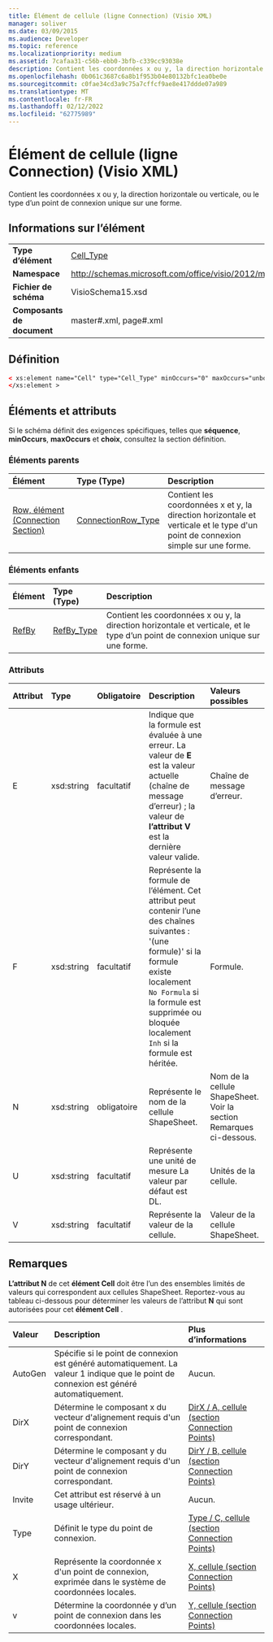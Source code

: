 ```yaml
---
title: Élément de cellule (ligne Connection) (Visio XML)
manager: soliver
ms.date: 03/09/2015
ms.audience: Developer
ms.topic: reference
ms.localizationpriority: medium
ms.assetid: 7cafaa31-c56b-ebb0-3bfb-c339cc93038e
description: Contient les coordonnées x ou y, la direction horizontale ou verticale, ou le type d’un point de connexion unique sur une forme.
ms.openlocfilehash: 0b061c3687c6a8b1f953b04e80132bfc1ea0be0e
ms.sourcegitcommit: c0fae34cd3a9c75a7cffcf9ae8e417ddde07a989
ms.translationtype: MT
ms.contentlocale: fr-FR
ms.lasthandoff: 02/12/2022
ms.locfileid: "62775989"
---
```

# <a name="cell-element-connection-row-visio-xml"></a>Élément de cellule (ligne Connection) (Visio XML)

Contient les coordonnées x ou y, la direction horizontale ou verticale, ou le type d’un point de connexion unique sur une forme.
  
## <a name="element-information"></a>Informations sur l’élément

|||
|:-----|:-----|
|**Type d’élément** <br/> |[Cell_Type](cell_type-complextypevisio-xml.md) <br/> |
|**Namespace** <br/> |http://schemas.microsoft.com/office/visio/2012/main  <br/> |
|**Fichier de schéma** <br/> |VisioSchema15.xsd  <br/> |
|**Composants de document** <br/> |master#.xml, page#.xml  <br/> |
   
## <a name="definition"></a>Définition

```XML
< xs:element name="Cell" type="Cell_Type" minOccurs="0" maxOccurs="unbounded" >
</xs:element >
```

## <a name="elements-and-attributes"></a>Éléments et attributs

Si le schéma définit des exigences spécifiques, telles que **séquence**, **minOccurs**, **maxOccurs** et **choix**, consultez la section définition. 
  
### <a name="parent-elements"></a>Éléments parents

|**Élément**|**Type (Type)**|**Description**|
|:-----|:-----|:-----|
|[Row, élément (Connection Section)](row-element-connection-sectionvisio-xml.md) <br/> |[ConnectionRow_Type](connectionrow_type-complextypevisio-xml.md) <br/> |Contient les coordonnées x et y, la direction horizontale et verticale et le type d'un point de connexion simple sur une forme. |
   
### <a name="child-elements"></a>Éléments enfants

|**Élément**|**Type (Type)**|**Description**|
|:-----|:-----|:-----|
|[RefBy](refby-element-cell_type-complextypevisio-xml.md) <br/> |[RefBy_Type](refby_type-complextypevisio-xml.md) <br/> |Contient les coordonnées x ou y, la direction horizontale et verticale, et le type d’un point de connexion unique sur une forme. |
   
### <a name="attributes"></a>Attributs

|**Attribut**|**Type**|**Obligatoire**|**Description**|**Valeurs possibles**|
|:-----|:-----|:-----|:-----|:-----|
|E  <br/> |xsd:string  <br/> |facultatif  <br/> |Indique que la formule est évaluée à une erreur. La valeur de **E** est la valeur actuelle (chaîne de message d’erreur) ; la valeur de **l’attribut V** est la dernière valeur valide. |Chaîne de message d’erreur. |
|F  <br/> |xsd:string  <br/> |facultatif  <br/> | Représente la formule de l’élément. Cet attribut peut contenir l’une des chaînes suivantes :  <br/>  '(une formule)' si la formule existe localement  <br/>  `No Formula` si la formule est supprimée ou bloquée localement  <br/>  `Inh` si la formule est héritée. |Formule. |
|N  <br/> |xsd:string  <br/> |obligatoire  <br/> |Représente le nom de la cellule ShapeSheet. |Nom de la cellule ShapeSheet. Voir la section Remarques ci-dessous. |
|U  <br/> |xsd:string  <br/> |facultatif  <br/> |Représente une unité de mesure La valeur par défaut est DL. |Unités de la cellule. |
|V  <br/> |xsd:string  <br/> |facultatif  <br/> |Représente la valeur de la cellule. |Valeur de la cellule ShapeSheet. |
   
## <a name="remarks"></a>Remarques

**L’attribut N** de cet **élément Cell** doit être l’un des ensembles limités de valeurs qui correspondent aux cellules ShapeSheet. Reportez-vous au tableau ci-dessous pour déterminer les valeurs de l’attribut **N** qui sont autorisées pour cet **élément Cell** . 
  
|**Valeur**|**Description**|**Plus d’informations**|
|:-----|:-----|:-----|
|AutoGen  <br/> |Spécifie si le point de connexion est généré automatiquement. La valeur 1 indique que le point de connexion est généré automatiquement. |Aucun. |
|DirX  <br/> |Détermine le composant x du vecteur d'alignement requis d'un point de connexion correspondant. |[DirX / A, cellule (section Connection Points)](dirxa-cell-connection-points-section.md) <br/> |
|DirY  <br/> |Détermine le composant y du vecteur d'alignement requis d'un point de connexion correspondant. |[DirY / B, cellule (section Connection Points)](diryb-cell-connection-points-section.md) <br/> |
|Invite  <br/> |Cet attribut est réservé à un usage ultérieur. |Aucun. |
|Type  <br/> |Définit le type du point de connexion. |[Type / C, cellule (section Connection Points)](typec-cell-connection-points-section.md) <br/> |
|X  <br/> |Représente la coordonnée x d'un point de connexion, exprimée dans le système de coordonnées locales. |[X, cellule (section Connection Points)](x-cell-connection-points-section.md) <br/> |
|v  <br/> |Détermine la coordonnée y d’un point de connexion dans les coordonnées locales. |[Y, cellule (section Connection Points)](y-cell-connection-points-section.md) <br/> |
   


